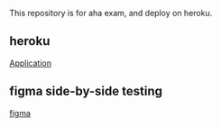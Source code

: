 This repository is for aha exam, and deploy on heroku.

## heroku

[Application](https://aha-component-exam.herokuapp.com/)

## figma side-by-side testing

[figma](https://www.figma.com/file/n10acnjXaq8rMDdKCEv8aK/Front-end-Exam-(Copy)?node-id=6083%3A309)
